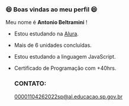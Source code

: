 ### 😄 Boas vindas ao meu perfil 😄

Meu nome é **Antonio Beltramini** !

- Estou estudando na [Alura](https://www.alura.com.br).
- Mais de 6 unidades concluídas.
- Estou estudando a linguagem JavaScript.
- Certificado de Programação com +40hrs. 

  ### CONTATO:
  00001104262022sp@al.educacao.sp.gov.br
